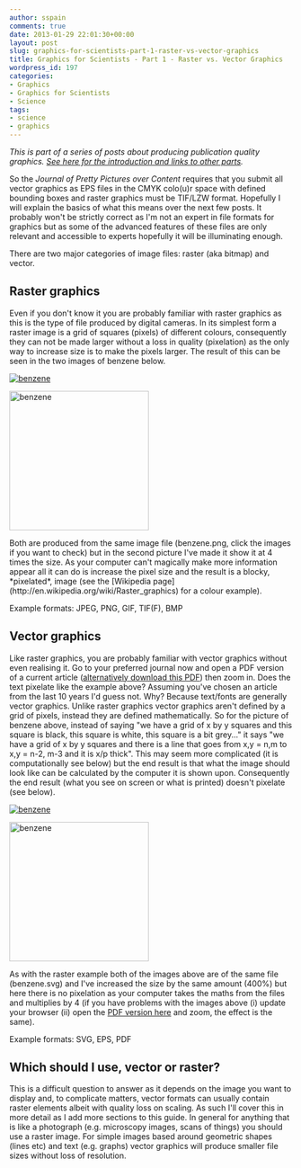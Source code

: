 ```yaml
---
author: sspain
comments: true
date: 2013-01-29 22:01:30+00:00
layout: post
slug: graphics-for-scientists-part-1-raster-vs-vector-graphics
title: Graphics for Scientists - Part 1 - Raster vs. Vector Graphics
wordpress_id: 197
categories:
- Graphics
- Graphics for Scientists
- Science
tags:
- science
- graphics
---
```


_This is part of a series of posts about producing publication quality graphics. [See here for the introduction and links to other parts](/2013/01/29/graphics-for-scientists-intro.html)._

So the *Journal of Pretty Pictures over Content* requires that you submit all vector graphics as EPS files in the CMYK colo(u)r space with defined bounding boxes and raster graphics must be TIF/LZW format. Hopefully I will explain the basics of what this means over the next few posts. It probably won't be strictly correct as I'm not an expert in file formats for graphics but as some of the advanced features of these files are only relevant and accessible to experts hopefully it will be illuminating enough.


There are two major categories of image files: raster (aka bitmap) and vector.


## Raster graphics


Even if you don't know it you are probably familiar with raster graphics as this is the type of file produced by digital cameras. In its simplest form a raster image is a grid of squares (pixels) of different colours, consequently they can not be made larger without a loss in quality (pixelation) as the only way to increase size is to make the pixels larger. The result of this can be seen in the two images of benzene below.

[![benzene](http://spain-lab.co.uk/wp-content/uploads/2013/01/benzene1.png)](http://spain-lab.co.uk/wp-content/uploads/2013/01/benzene1.png)

<p><a href="http://spain-lab.co.uk/wp-content/uploads/2013/01/benzene1.png"><img src="http://spain-lab.co.uk/wp-content/uploads/2013/01/benzene1.png" alt="benzene" width="248px" ></a></p>
Both are produced from the same image file (benzene.png, click the images if you want to check) but in the second picture I've made it show it at 4 times the size. As your computer can't magically make more information appear all it can do is increase the pixel size and the result is a blocky, *pixelated*, image (see the [Wikipedia page](http://en.wikipedia.org/wiki/Raster_graphics) for a colour example).

Example formats: JPEG, PNG, GIF, TIF(F), BMP


## Vector graphics


Like raster graphics, you are probably familiar with vector graphics without even realising it. Go to your preferred journal now and open a PDF version of a current article ([alternatively download this PDF](http://spain-lab.co.uk/wp-content/uploads/2013/01/vector_pdf_example.pdf)) then zoom in. Does the text pixelate like the example above? Assuming you've chosen an article from the last 10 years I'd guess not. Why? Because text/fonts are generally vector graphics. Unlike raster graphics vector graphics aren't defined by a grid of pixels, instead they are defined mathematically. So for the picture of benzene above, instead of saying "we have a grid of x by y squares and this square is black, this square is white, this square is a bit grey..." it says "we have a grid of x by y squares and there is a line that goes from x,y = n,m to x,y = n-2, m-3 and it is x/p thick". This may seem more complicated (it is computationally see below) but the end result is that what the image should look like can be calculated by the computer it is shown upon. Consequently the end result (what you see on screen or what is printed) doesn't pixelate (see below).

[![benzene](http://spain-lab.co.uk/wp-content/uploads/2013/01/benzene.svg)](http://spain-lab.co.uk/wp-content/uploads/2013/01/benzene.svg)


<p><a href="http://spain-lab.co.uk/wp-content/uploads/2013/01/benzene.svg"><img src="http://spain-lab.co.uk/wp-content/uploads/2013/01/benzene.svg" alt="benzene" width="248px" ></a></p>



As with the raster example both of the images above are of the same file (benzene.svg) and I've increased the size by the same amount (400%) but here there is no pixelation as your computer takes the maths from the files and multiplies by 4 (if you have problems with the images above (i) update your browser (ii) open the [PDF version here](http://spain-lab.co.uk/wp-content/uploads/2013/01/benzene.pdf) and zoom, the effect is the same).




Example formats: SVG, EPS, PDF





## Which should I use, vector or raster?


This is a difficult question to answer as it depends on the image you want to display and, to complicate matters, vector formats can usually contain raster elements albeit with quality loss on scaling. As such I'll cover this in more detail as I add more sections to this guide. In general for anything that is like a photograph (e.g. microscopy images, scans of things) you should use a raster image. For simple images based around geometric shapes (lines etc) and text (e.g. graphs) vector graphics will produce smaller file sizes without loss of resolution.
